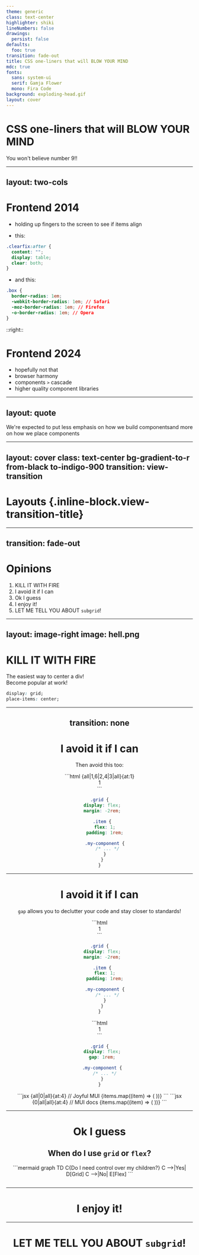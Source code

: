 ```yaml
---
theme: generic
class: text-center
highlighter: shiki
lineNumbers: false
drawings:
  persist: false
defaults:
  foo: true
transition: fade-out
title: CSS one-liners that will BLOW YOUR MIND
mdc: true
fonts:
  sans: system-ui
  serif: Gamja Flower
  mono: Fira Code
background: exploding-head.gif
layout: cover
---
```


<h1 class="text-balance"><span class="font-black [text-shadow:_2px_2px_4px_black]">CSS one-liners that will</span> <span class="bg-gradient-to-r from-red-500 via-indigo-500 to-red-500 inline-block text-transparent bg-clip-text">BLOW YOUR MIND</span></h1>

<p class="text-2xl">You won't believe number 9!!</p>

---
layout: two-cols
---

<h1>Frontend <span class="text-indigo-500">2014</span></h1>

<v-click>

- holding up fingers to the screen to see if items align

</v-click>

<v-click>

- this:

```css
.clearfix:after {
  content: "";
  display: table;
  clear: both;
}
```

</v-click>

<v-click>

- and this:

```css
.box {
  border-radius: 1em;
  -webkit-border-radius: 1em; // Safari
  -moz-border-radius: 1em; // Firefox
  -o-border-radius: 1em; // Opera
}
```

</v-click>

::right::
<v-click>

<h1>Frontend <span class="text-indigo-500">2024</span></h1>
</v-click>

<v-clicks>

- hopefully not that
- browser harmony
- components `>` cascade
- higher quality component libraries

</v-clicks>

---
layout: quote
---

<div class="grid gap-2 align-center">We're expected to put less emphasis on how we <span> <span class="text-indigo-500 py-1">build</span> components</span>and more on how we <span><span class="text-indigo-500 py-1">place</span> components </span></div>

---
layout: cover
class: text-center bg-gradient-to-r from-black to-indigo-900
transition: view-transition
---

# Layouts {.inline-block.view-transition-title}

---
transition: fade-out
---

<div class="grid grid-cols-[1fr_2fr] h-full">
<div>
<h1 class="inline-block view-transition-title">Opinions</h1>

1. KILL IT WITH FIRE
2. I avoid it if I can
3. Ok I guess
4. I enjoy it!
5. LET ME TELL YOU ABOUT `subgrid`!
</div>

<div class="grid place-items-center h-full">
<Chart />
</div>
</div>

---
layout: image-right
image: hell.png
---

# KILL IT WITH FIRE

<v-click>

<p class="mb-4">The easiest way to <span class="text-indigo-500 font-black">center a div!</span> <br>Become popular at work!</p>

```css
display: grid;
place-items: center;
```

<Center />

</v-click>

---
transition: none
---

# I avoid it if I can

Then avoid this too:

<div class="grid grid-cols-2">
<div>
```html {all|1,6|2,4|3|all}{at:1}
<div class="grid">
  <div class="item">
    <div class="my-component">1</div>
  </div>
  <!-- ... -->
</div>
```

```css {all|1-3,12|5-7,11|9-11|all}{at:1}
.grid {
  display: flex;
  margin: -2rem;

  .item {
    flex: 1;
    padding: 1rem;

    .my-component {
      /* ... */
    }
  }
}
```

</div>

<WithoutGap/>
</div>

---

# I avoid it if I can

`gap` allows you to <span class="text-indigo-500 font-black">declutter</span> your code and stay closer to <span class="text-indigo-500 font-black">standards</span>!

<div class="grid grid-cols-2 gap-4">
  <div class="relative">

<v-click hide>
```html
<div class="grid">
  <div class="item">
    <div class="my-component">1</div>
  </div>
  <!-- ... -->
</div>
```

```css
.grid {
  display: flex;
  margin: -2rem;

  .item {
    flex: 1;
    padding: 1rem;

    .my-component {
      /* ... */
    }
  }
}
```

</v-click>

<div v-after v-click.hide="+3" class="absolute top-0 w-full h-full">
```html
<div class="grid">
  <div class="my-component">1</div>
  <!-- ... -->
</div>
```

```css
.grid {
  display: flex;
  gap: 1rem;

  .my-component {
    /* ... */
  }
}
```

</div>

<div v-click="+3" class="absolute top-0 w-full h-full">
```jsx {all|0|all}{at:4}
// Joyful MUI
<Box display="flex" gap={2}>
  {items.map((item) => (
    <MyComponent key={item.joy} />
  ))}
</Box>
```
```jsx {0|all|all}{at:4}
// MUI docs
<Grid container spacing={2}>
  {items.map((item) => (
    <Grid xs={4} key={item.sad}>
      <MyComponent />
    </Grid>
  ))}
</Grid>
```

</div>

  </div>
  <div class="relative">
    <v-click>
    <WithGap/>
    </v-click>
  </div>
</div>

---

# Ok I guess

## When do I use `grid` or `flex`?

<div v-click class="grid place-items-center">
```mermaid
graph TD
C{Do I need control over my children?}
C -->|Yes| D[Grid]
C -->|No| E[Flex]
```
</div>

```css

```

---

# I enjoy it!

---

# LET ME TELL YOU ABOUT `subgrid`!

```

```

